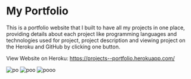 # My Portfolio

This is a portfolio website that I built to have all my projects in one place, providing details about each project like programming languages and technologies used for project, project description and viewing project on the Heroku and GitHub by clicking one button. 

View Website on Heroku:
https://projects--portfolio.herokuapp.com/




![po](https://user-images.githubusercontent.com/62153882/109668564-24b8da00-7b26-11eb-8752-68d9f206c3af.PNG)
![poo](https://user-images.githubusercontent.com/62153882/109668575-27b3ca80-7b26-11eb-80c4-d23d97d988ff.PNG)
![pooo](https://user-images.githubusercontent.com/62153882/109668590-2aaebb00-7b26-11eb-8d51-9f218d2793cd.PNG)
